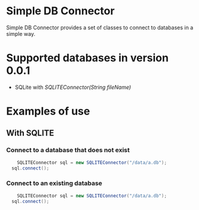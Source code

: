 # Simple DB Connector

Simple DB Connector provides a set of classes to connect to databases in a simple way. 

# Supported databases in version 0.0.1
* SQLite with *SQLITEConnector(String fileName)*

# Examples of use
## With SQLITE

### Connect to a database that does not exist

```java
	SQLITEConnector sql = new SQLITEConnector("/data/a.db");
  sql.connect();
```

### Connect to an existing database
```java
	SQLITEConnector sql = new SQLITEConnector("/data/a.db");
  sql.connect();
```